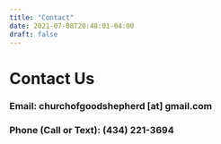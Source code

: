 ```yaml
---
title: "Contact"
date: 2021-07-08T20:48:01-04:00
draft: false
---
```


# Contact Us
### Email: churchofgoodshepherd [at] gmail.com
### Phone (Call or Text): (434) 221-3694
